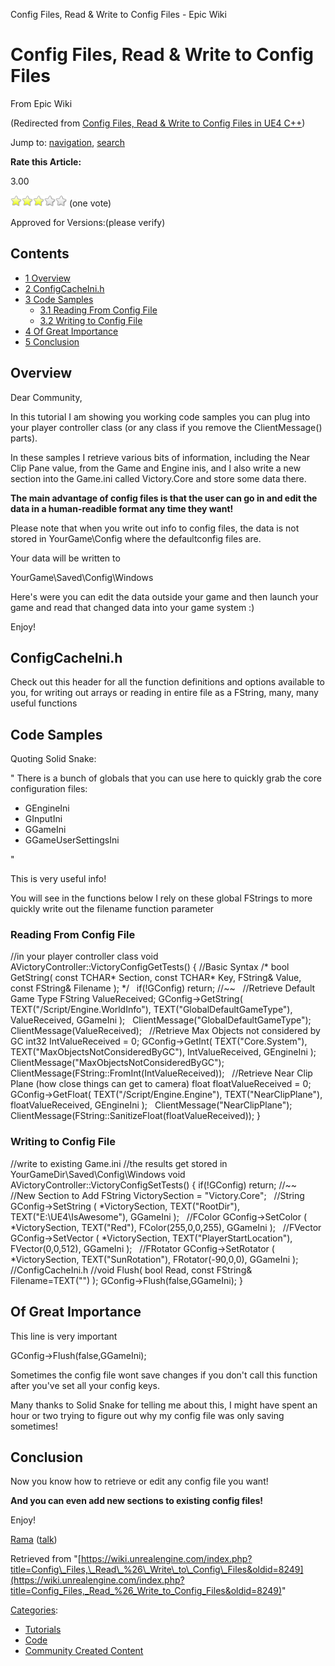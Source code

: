 Config Files, Read & Write to Config Files - Epic Wiki               

Config Files, Read & Write to Config Files
==========================================

From Epic Wiki

(Redirected from [Config Files, Read & Write to Config Files in UE4 C++](/index.php?title=Config_Files,_Read_%26_Write_to_Config_Files_in_UE4_C%2B%2B&redirect=no "Config Files, Read & Write to Config Files in UE4 C++"))

Jump to: [navigation](#mw-navigation), [search](#p-search)

**Rate this Article:**

3.00

![](/extensions/VoteNY/images/star_on.gif)![](/extensions/VoteNY/images/star_on.gif)![](/extensions/VoteNY/images/star_on.gif)![](/extensions/VoteNY/images/star_off.gif)![](/extensions/VoteNY/images/star_off.gif) (one vote)

Approved for Versions:(please verify)

Contents
--------

*   [1 Overview](#Overview)
*   [2 ConfigCacheIni.h](#ConfigCacheIni.h)
*   [3 Code Samples](#Code_Samples)
    *   [3.1 Reading From Config File](#Reading_From_Config_File)
    *   [3.2 Writing to Config File](#Writing_to_Config_File)
*   [4 Of Great Importance](#Of_Great_Importance)
*   [5 Conclusion](#Conclusion)

Overview
--------

Dear Community,

In this tutorial I am showing you working code samples you can plug into your player controller class (or any class if you remove the ClientMessage() parts).

In these samples I retrieve various bits of information, including the Near Clip Pane value, from the Game and Engine inis, and I also write a new section into the Game.ini called Victory.Core and store some data there.

  
**The main advantage of config files is that the user can go in and edit the data in a human-readible format any time they want!**

  
Please note that when you write out info to config files, the data is not stored in YourGame\\Config where the defaultconfig files are.

Your data will be written to

YourGame\\Saved\\Config\\Windows

Here's were you can edit the data outside your game and then launch your game and read that changed data into your game system :)

Enjoy!

ConfigCacheIni.h
----------------

Check out this header for all the function definitions and options available to you, for writing out arrays or reading in entire file as a FString, many, many useful functions

Code Samples
------------

Quoting Solid Snake:

" There is a bunch of globals that you can use here to quickly grab the core configuration files:

*   GEngineIni
*   GInputIni
*   GGameIni
*   GGameUserSettingsIni

"

This is very useful info!

You will see in the functions below I rely on these global FStrings to more quickly write out the filename function parameter

### Reading From Config File

//in your player controller class
void AVictoryController::VictoryConfigGetTests()
{
	//Basic Syntax
	/\*
	bool GetString( 
		const TCHAR\* Section, 
		const TCHAR\* Key, 
		FString& Value, 
		const FString& Filename 
	);
	\*/
 
	if(!GConfig) return;
	//~~
 
	//Retrieve Default Game Type
	FString ValueReceived;
	GConfig\-\>GetString(
		TEXT("/Script/Engine.WorldInfo"),
		TEXT("GlobalDefaultGameType"),
		ValueReceived,
		GGameIni
	);
 
	ClientMessage("GlobalDefaultGameType");
	ClientMessage(ValueReceived);
 
        //Retrieve Max Objects not considered by GC
	int32 IntValueReceived \= 0;
	GConfig\-\>GetInt(
		TEXT("Core.System"),
		TEXT("MaxObjectsNotConsideredByGC"),
		IntValueReceived,
		GEngineIni
	);
 
	ClientMessage("MaxObjectsNotConsideredByGC");
	ClientMessage(FString::FromInt(IntValueReceived));
 
         //Retrieve Near Clip Plane (how close things can get to camera)
	float floatValueReceived \= 0;
	GConfig\-\>GetFloat(
		TEXT("/Script/Engine.Engine"),
		TEXT("NearClipPlane"),
		floatValueReceived,
		GEngineIni
	);
 
	ClientMessage("NearClipPlane");
	ClientMessage(FString::SanitizeFloat(floatValueReceived));
}

### Writing to Config File

//write to existing Game.ini
//the results get stored in YourGameDir\\Saved\\Config\\Windows
void AVictoryController::VictoryConfigSetTests()
{
	if(!GConfig) return;
	//~~
 
	//New Section to Add
	FString VictorySection \= "Victory.Core";
 
	//String
	GConfig\-\>SetString (
		\*VictorySection,
		TEXT("RootDir"),
		TEXT("E:\\UE4\\IsAwesome"),
		GGameIni
	);
 
	//FColor
	GConfig\-\>SetColor (
		\*VictorySection,
		TEXT("Red"),
		FColor(255,0,0,255),
		GGameIni
	);
 
	//FVector
	GConfig\-\>SetVector (
		\*VictorySection,
		TEXT("PlayerStartLocation"),
		FVector(0,0,512),
		GGameIni
	);
 
	//FRotator
	GConfig\-\>SetRotator (
		\*VictorySection,
		TEXT("SunRotation"),
		FRotator(\-90,0,0),
		GGameIni
	);
 
	//ConfigCacheIni.h
	//void Flush( bool Read, const FString& Filename=TEXT("") );
	GConfig\-\>Flush(false,GGameIni);
}

Of Great Importance
-------------------

This line is very important

GConfig\-\>Flush(false,GGameIni);

Sometimes the config file wont save changes if you don't call this function after you've set all your config keys.

Many thanks to Solid Snake for telling me about this, I might have spent an hour or two trying to figure out why my config file was only saving sometimes!

Conclusion
----------

Now you know how to retrieve or edit any config file you want!

**And you can even add new sections to existing config files!**

Enjoy!

[Rama](/User:Rama "User:Rama") ([talk](/User_talk:Rama "User talk:Rama"))

Retrieved from "[https://wiki.unrealengine.com/index.php?title=Config\_Files,\_Read\_%26\_Write\_to\_Config\_Files&oldid=8249](https://wiki.unrealengine.com/index.php?title=Config_Files,_Read_%26_Write_to_Config_Files&oldid=8249)"

[Categories](/Special:Categories "Special:Categories"):

*   [Tutorials](/Category:Tutorials "Category:Tutorials")
*   [Code](/Category:Code "Category:Code")
*   [Community Created Content](/Category:Community_Created_Content "Category:Community Created Content")